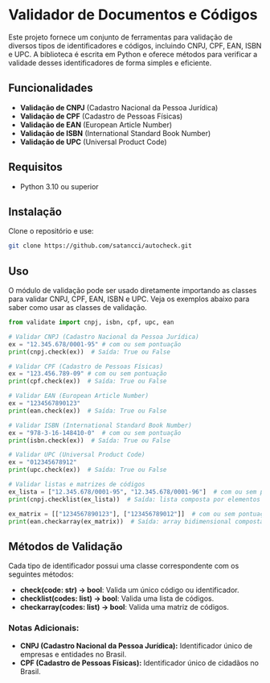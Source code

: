 # Validador de Documentos e Códigos

Este projeto fornece um conjunto de ferramentas para validação de diversos tipos de identificadores e códigos, incluindo CNPJ, CPF, EAN, ISBN e UPC. A biblioteca é escrita em Python e oferece métodos para verificar a validade desses identificadores de forma simples e eficiente.

## Funcionalidades

- **Validação de CNPJ** (Cadastro Nacional da Pessoa Jurídica)
- **Validação de CPF** (Cadastro de Pessoas Físicas)
- **Validação de EAN** (European Article Number)
- **Validação de ISBN** (International Standard Book Number)
- **Validação de UPC** (Universal Product Code)

## Requisitos

- Python 3.10 ou superior

## Instalação

Clone o repositório e use:

```bash
git clone https://github.com/satancci/autocheck.git
```
## Uso

O módulo de validação pode ser usado diretamente importando as classes para validar CNPJ, CPF, EAN, ISBN e UPC. Veja os exemplos abaixo para saber como usar as classes de validação.

```python
from validate import cnpj, isbn, cpf, upc, ean

# Validar CNPJ (Cadastro Nacional da Pessoa Jurídica)
ex = "12.345.678/0001-95" # com ou sem pontuação 
print(cnpj.check(ex))  # Saída: True ou False

# Validar CPF (Cadastro de Pessoas Físicas)
ex = "123.456.789-09" # com ou sem pontuação
print(cpf.check(ex))  # Saída: True ou False

# Validar EAN (European Article Number)
ex = "1234567890123"  
print(ean.check(ex))  # Saída: True ou False

# Validar ISBN (International Standard Book Number)
ex = "978-3-16-148410-0"  # com ou sem pontuação
print(isbn.check(ex))  # Saída: True ou False

# Validar UPC (Universal Product Code)
ex = "012345678912"
print(upc.check(ex))  # Saída: True ou False

# Validar listas e matrizes de códigos
ex_lista = ["12.345.678/0001-95", "12.345.678/0001-96"]  # com ou sem pontuação
print(cnpj.checklist(ex_lista))  # Saída: lista composta por elementos booleanos (True ou False)

ex_matrix = [["1234567890123"], ["123456789012"]]  # com ou sem pontuação
print(ean.checkarray(ex_matrix))  # Saída: array bidimensional composta por elementos booleanos (True ou False)
```

## Métodos de Validação

Cada tipo de identificador possui uma classe correspondente com os seguintes métodos:

- **check(code: str) -> bool**: Valida um único código ou identificador.
- **checklist(codes: list) -> bool**: Valida uma lista de códigos.
- **checkarray(codes: list) -> bool**: Valida uma matriz de códigos.

### Notas Adicionais:

- **CNPJ (Cadastro Nacional da Pessoa Jurídica):** Identificador único de empresas e entidades no Brasil.
- **CPF (Cadastro de Pessoas Físicas):** Identificador único de cidadãos no Brasil.
